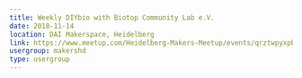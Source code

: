 ```yaml
---
title: Weekly DIYbio with Biotop Community Lab e.V.
date: 2018-11-14
location: DAI Makerspace, Heidelberg
link: https://www.meetup.com/Heidelberg-Makers-Meetup/events/qrztwpyxpbsb/
usergroup: makershd
type: usergroup
---
```


